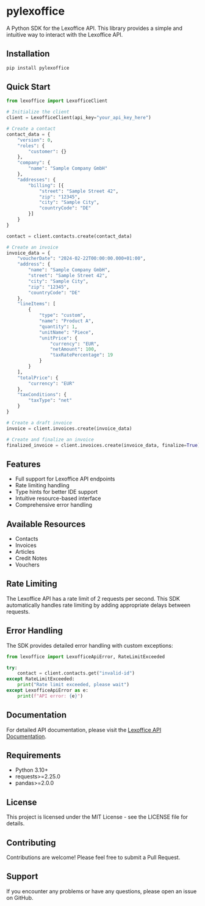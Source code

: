 # pylexoffice

A Python SDK for the Lexoffice API. This library provides a simple and intuitive way to interact with the Lexoffice API.

## Installation

```bash
pip install pylexoffice
```

## Quick Start

```python
from lexoffice import LexofficeClient

# Initialize the client
client = LexofficeClient(api_key="your_api_key_here")

# Create a contact
contact_data = {
    "version": 0,
    "roles": {
        "customer": {}
    },
    "company": {
        "name": "Sample Company GmbH"
    },
    "addresses": {
        "billing": [{
            "street": "Sample Street 42",
            "zip": "12345",
            "city": "Sample City",
            "countryCode": "DE"
        }]
    }
}

contact = client.contacts.create(contact_data)

# Create an invoice
invoice_data = {
    "voucherDate": "2024-02-22T00:00:00.000+01:00",
    "address": {
        "name": "Sample Company GmbH",
        "street": "Sample Street 42",
        "city": "Sample City",
        "zip": "12345",
        "countryCode": "DE"
    },
    "lineItems": [
        {
            "type": "custom",
            "name": "Product A",
            "quantity": 1,
            "unitName": "Piece",
            "unitPrice": {
                "currency": "EUR",
                "netAmount": 100,
                "taxRatePercentage": 19
            }
        }
    ],
    "totalPrice": {
        "currency": "EUR"
    },
    "taxConditions": {
        "taxType": "net"
    }
}

# Create a draft invoice
invoice = client.invoices.create(invoice_data)

# Create and finalize an invoice
finalized_invoice = client.invoices.create(invoice_data, finalize=True)
```

## Features

- Full support for Lexoffice API endpoints
- Rate limiting handling
- Type hints for better IDE support
- Intuitive resource-based interface
- Comprehensive error handling

## Available Resources

- Contacts
- Invoices
- Articles
- Credit Notes
- Vouchers

## Rate Limiting

The Lexoffice API has a rate limit of 2 requests per second. This SDK automatically handles rate limiting by adding appropriate delays between requests.

## Error Handling

The SDK provides detailed error handling with custom exceptions:

```python
from lexoffice import LexofficeApiError, RateLimitExceeded

try:
    contact = client.contacts.get("invalid-id")
except RateLimitExceeded:
    print("Rate limit exceeded, please wait")
except LexofficeApiError as e:
    print(f"API error: {e}")
```

## Documentation

For detailed API documentation, please visit the [Lexoffice API Documentation](https://developers.lexoffice.io/docs/).

## Requirements

- Python 3.10+
- requests>=2.25.0
- pandas>=2.0.0

## License

This project is licensed under the MIT License - see the LICENSE file for details.

## Contributing

Contributions are welcome! Please feel free to submit a Pull Request.

## Support

If you encounter any problems or have any questions, please open an issue on GitHub. 